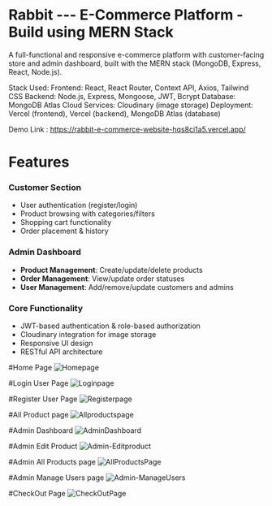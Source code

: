 # Rabbit --- E-Commerce Platform - Build using MERN Stack

A full-functional and responsive e-commerce platform with customer-facing store and admin dashboard, built with the MERN stack (MongoDB, Express, React, Node.js).

Stack Used: 
Frontend: React, React Router, Context API, Axios, Tailwind CSS
Backend: Node.js, Express, Mongoose, JWT, Bcrypt
Database: MongoDB Atlas
Cloud Services: Cloudinary (image storage)
Deployment: Vercel (frontend), Vercel (backend), MongoDB Atlas (database)

Demo Link : https://rabbit-e-commerce-website-hqs8ci1a5.vercel.app/

# Features

### Customer Section
- User authentication (register/login)
- Product browsing with categories/filters
- Shopping cart functionality
- Order placement & history

### Admin Dashboard
- **Product Management**: Create/update/delete products
- **Order Management**: View/update order statuses
- **User Management**: Add/remove/update customers and admins

### Core Functionality
- JWT-based authentication & role-based authorization
- Cloudinary integration for image storage
- Responsive UI design
- RESTful API architecture

#Home Page
![Homepage](https://github.com/user-attachments/assets/5c98c960-659d-4a33-b7a4-88e18509fbf7)

#Login User Page
![Loginpage](https://github.com/user-attachments/assets/b1e6848b-7e54-4a00-b2ea-3369e88a94fe)

#Register User Page
![Registerpage](https://github.com/user-attachments/assets/04716017-3057-493c-8a8f-c6a250ab240a)

#All Product page
![Allproductspage](https://github.com/user-attachments/assets/70e7120c-3164-4af6-8d4c-5716cce77b5b)

#Admin Dashboard
![AdminDashboard](https://github.com/user-attachments/assets/70fa4c70-6272-4aa3-ae09-8d22fca0ffcf)

#Admin Edit Product
![Admin-Editproduct](https://github.com/user-attachments/assets/ca597698-1dfa-4444-8d37-b154e745cf19)

#Admin All Products page
![AllProductsPage](https://github.com/user-attachments/assets/92684e10-1f7a-4b75-9371-48b3ada01c71)

#Admin Manage Users page
![Admin-ManageUsers](https://github.com/user-attachments/assets/263ca621-e07f-4bc4-8df4-3e534ed47347)

#CheckOut Page
![CheckOutPage](https://github.com/user-attachments/assets/72c0a7d6-be87-47de-b599-8f4b950b84ec)

